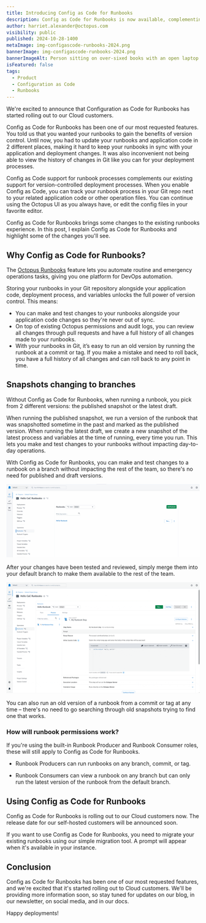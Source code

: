 ```yaml
---
title: Introducing Config as Code for Runbooks
description: Config as Code for Runbooks is now available, complementing our existing support for version-controlled deployment processes.
author: harriet.alexander@octopus.com
visibility: public
published: 2024-10-28-1400
metaImage: img-configascode-runbooks-2024.png
bannerImage: img-configascode-runbooks-2024.png
bannerImageAlt: Person sitting on over-sixed books with an open laptop on their lap.
isFeatured: false
tags: 
  - Product
  - Configuration as Code
  - Runbooks
---
```


We're excited to announce that Configuration as Code for Runbooks has started rolling out to our Cloud customers. 

Config as Code for Runbooks has been one of our most requested features. You told us that you wanted your runbooks to gain the benefits of version control. Until now, you had to update your runbooks and application code in 2 different places, making it hard to keep your runbooks in sync with your application and deployment changes. It was also inconvenient not being able to view the history of changes in Git like you can for your deployment processes.

Config as Code support for runbook processes complements our existing support for version-controlled deployment processes. When you enable Config as Code, you can track your runbook process in your Git repo next to your related application code or other operation files. You can continue using the Octopus UI as you always have, or edit the config files in your favorite editor. 

Config as Code for Runbooks brings some changes to the existing runbooks experience. In this post, I explain Config as Code for Runbooks and highlight some of the changes you'll see. 

## Why Config as Code for Runbooks?

The [Octopus Runbooks](https://octopus.com/docs/runbooks) feature lets you automate routine and emergency operations tasks, giving you one platform for DevOps automation. 

Storing your runbooks in your Git repository alongside your application code, deployment process, and variables unlocks the full power of version control. This means:

- You can make and test changes to your runbooks alongside your application code changes so they're never out of sync. 
- On top of existing Octopus permissions and audit logs, you can review all changes through pull requests and have a full history of all changes made to your runbooks. 
- With your runbooks in Git, it’s easy to run an old version by running the runbook at a commit or tag. If you make a mistake and need to roll back, you have a full history of all changes and can roll back to any point in time.

## Snapshots changing to branches

Without Config as Code for Runbooks, when running a runbook, you pick from 2 different versions: the published snapshot or the latest draft.

When running the published snapshot, we run a version of the runbook that was snapshotted sometime in the past and marked as the published version. When running the latest draft, we create a new snapshot of the latest process and variables at the time of running, every time you run. This lets you make and test changes to your runbooks without impacting day-to-day operations.

With Config as Code for Runbooks, you can make and test changes to a runbook on a branch without impacting the rest of the team, so there's no need for published and draft versions.

![Create a new Runbook on a separate branch in Octopus](createbranch.gif "width=500")

After your changes have been tested and reviewed, simply merge them into your default branch to make them available to the rest of the team.

![Make a change to a runbook and create a PR to merge it into your main branch](makeapullrequestv2.gif)

You can also run an old version of a runbook from a commit or tag at any time – there's no need to go searching through old snapshots trying to find one that works.

### How will runbook permissions work?

If you're using the built-in Runbook Producer and Runbook Consumer roles, these will still apply to Config as Code for Runbooks.

- Runbook Producers can run runbooks on any branch, commit, or tag.

- Runbook Consumers can view a runbook on any branch but can only run the latest version of the runbook from the default branch.


## Using Config as Code for Runbooks

Config as Code for Runbooks is rolling out to our Cloud customers now. The release date for our self-hosted customers will be announced soon.

If you want to use Config as Code for Runbooks, you need to migrate your existing runbooks using our simple migration tool. A prompt will appear when it's available in your instance. 

## Conclusion

Config as Code for Runbooks has been one of our most requested features, and we're excited that it's started rolling out to Cloud customers. We'll be providing more information soon, so stay tuned for updates on our blog, in our newsletter, on social media, and in our docs. 

Happy deployments!
